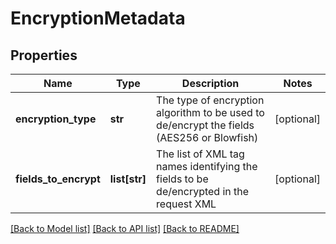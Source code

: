 # EncryptionMetadata

## Properties
Name | Type | Description | Notes
------------ | ------------- | ------------- | -------------
**encryption_type** | **str** | The type of encryption algorithm to be used to de/encrypt the fields (AES256 or Blowfish) | [optional] 
**fields_to_encrypt** | **list[str]** | The list of XML tag names identifying the fields to be de/encrypted in the request XML | [optional] 

[[Back to Model list]](../README.md#documentation-for-models) [[Back to API list]](../README.md#documentation-for-api-endpoints) [[Back to README]](../README.md)


